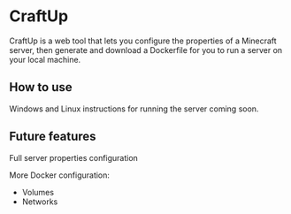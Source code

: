 # CraftUp
CraftUp is a web tool that lets you configure the properties of a Minecraft server, then generate and download a Dockerfile for you to run a server on your local machine.

## How to use
Windows and Linux instructions for running the server coming soon.

## Future features
Full server properties configuration

More Docker configuration:
- Volumes
- Networks
